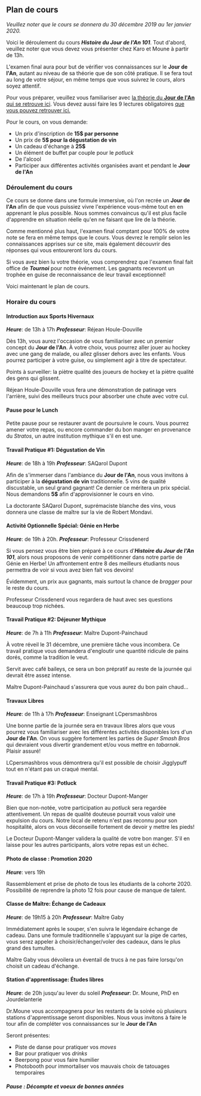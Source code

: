 ## Plan de cours

*Veuillez noter que le cours se donnera du 30 décembre 2019 au 1er janvier 2020.*

Voici le déroulement du cours ***Histoire du Jour de l'An 101***. Tout d'abord, veuillez noter que vous devez vous présenter chez Karo et Moune à partir de 13h.

L'examen final aura pour but de vérifier vos connaissances sur le **Jour de l'An**, autant au niveau de sa théorie que de son côté pratique. Il se fera tout au long de votre séjour, en même temps que vous suivrez le cours, alors soyez attentif. 

Pour vous préparer, veuillez vous familiariser avec [la théorie du **Jour de l'An** qui se retrouve ici](theorie.md). Vous devez aussi faire les 9 lectures obligatoires [que vous pouvez retrouver ici.](index.md)

Pour le cours, on vous demande:
- Un prix d'inscription de **15$ par personne**
- Un prix de **5$ pour la dégustation de vin**
- Un cadeau d'échange à **25$**
- Un élément de buffet par couple pour le *potluck*
- De l'alcool
- Participer aux différentes activités organisées avant et pendant le **Jour de l'An**


### Déroulement du cours

Ce cours se donne dans une formule immersive, où l'on recrée un **Jour de l'An** afin de que vous puissiez vivre l'expérience vous-même tout en en apprenant le plus possible. Nous sommes convaincus qu'il est plus facile d'apprendre en situation réelle qu'en ne faisant que lire de la théorie. 

Comme mentionné plus haut, l'examen final comptant pour 100% de votre note se fera en même temps que le cours. Vous devrez le remplir selon les connaissances apprises sur ce site, mais également découvrir des réponses qui vous entoureront lors du cours.

Si vous avez bien lu votre théorie, vous comprendrez que l'examen final fait office de ***Tournoi*** pour notre événement. Les gagnants recevront un trophée en guise de reconnaissance de leur travail exceptionnel!

Voici maintenant le plan de cours.

### Horaire du cours

#### Introduction aux Sports Hivernaux

***Heure***: de 13h à 17h 
***Professeur***: Réjean Houle-Douville

Dès 13h, vous aurez l'occasion de vous familiariser avec un premier concept du **Jour de l'An**. À votre choix, vous pourrez aller jouer au hockey avec une gang de malade, ou allez glisser dehors avec les enfants. Vous pourrez participer à votre guise, ou simplement agir à titre de spectateur.

Points à surveiller: la piètre qualité des joueurs de hockey et la piètre qualité des gens qui glissent.

Réjean Houle-Douville vous fera une démonstration de patinage vers l'arrière, suivi des meilleurs trucs pour absorber une chute avec votre cul.

#### Pause pour le Lunch

Petite pause pour se restaurer avant de poursuivre le cours. Vous pourrez amener votre repas, ou encore commander du bon manger en provenance du *Stratos*, un autre institution mythique s'il en est une.

#### Travail Pratique #1: Dégustation de Vin

***Heure***: de 18h à 19h 
***Professeur***: SAQarol Dupont

Afin de s'immerser dans l'ambiance du **Jour de l'An**, nous vous invitons à participer à la **dégustation de vin** traditionnelle. 5 vins de qualité discustable, un seul grand gagnant! Ce dernier ce méritera un prix spécial. Nous demandons **5$** afin d'approvisionner le cours en vino.

La doctorante SAQarol Dupont, suprémaciste blanche des vins, vous donnera une classe de maître sur la vie de Robert Mondavi.

#### Activité Optionnelle Spécial: Génie en Herbe

***Heure***: de 19h à 20h.
***Professeur***: Professeur Crissdenerd

Si vous pensez vous être bien préparé à ce cours d'***Histoire du Jour de l'An 101***, alors nous proposons de venir compétitionner dans notre partie de Génie en Herbe! Un affrontement entre 8 des meilleurs étudiants nous permettra de voir si vous avez bien fait vos devoirs!

Évidemment, un prix aux gagnants, mais surtout la chance de *bragger* pour le reste du cours.

Professeur Crissdenerd vous regardera de haut avec ses questions beaucoup trop nichées.

#### Travail Pratique #2: Déjeuner Mythique

***Heure***: de 7h à 11h 
***Professeur***: Maître Dupont-Painchaud

À votre réveil le 31 décembre, une première tâche vous incombera. Ce travail pratique vous demandera d'engloutir une quantité ridicule de pains dorés, comme la tradition le veut. 

Servit avec café baileys, ce sera un bon prépratif au reste de la journée qui devrait être assez intense.

Maître Dupont-Painchaud s'assurera que vous aurez du bon pain chaud...

#### Travaux Libres

***Heure***: de 11h à 17h 
***Professeur***: Enseignant LCpersmashbros

Une bonne partie de la journée sera en travaux libres alors que vous pourrez vous familiariser avec les différentes activités disponibles lors d'un **Jour de l'An**. On vous suggère fortement les parties de *Super Smash Bros* qui devraient vous divertir grandement et/ou vous mettre en *tabarnak*. Plaisir assuré!

LCpersmashbros vous démontrera qu'il est possible de choisir Jigglypuff tout en n'étant pas un craqué mental.

#### Travail Pratique #3: Potluck

***Heure***: de 17h à 19h 
***Professeur***: Docteur Dupont-Manger

Bien que non-notée, votre participation au *potluck* sera regardée attentivement. Un repas de qualité douteuse pourrait vous valoir une expulsion du cours. Notre local de retenu n'est pas reconnu pour son hospitalité, alors on vous déconseille fortement de devoir y mettre les pieds!

Le Docteur Dupont-Manger validera la qualité de votre bon manger. S'il en laisse pour les autres participants, alors votre repas est un échec.

#### Photo de classe : Promotion 2020

***Heure***: vers 19h

Rassemblement et prise de photo de tous les étudiants de la cohorte 2020. Possibilité de reprendre la photo 12 fois pour cause de manque de talent. 

#### Classe de Maître: Échange de Cadeaux

***Heure***: de 19h15 à 20h 
***Professeur***: Maître Gaby

Immédiatement après le souper, s'en suivra le légendaire échange de cadeau. Dans une formule traditionnelle s'appuyant sur la pige de cartes, vous serez appeler à choisir/échanger/voler des cadeaux, dans le plus grand des tumultes.

Maître Gaby vous dévoilera un éventail de trucs à ne pas faire lorsqu'on choisit un cadeau d'échange.

#### Station d'apprentissage: Études libres

***Heure***: de 20h jusqu'au lever du soleil
***Professeur***: Dr. Moune, PhD en Jourdelanterie

Dr.Moune vous accompagnera pour les restants de la soirée où plusieurs stations d'apprentissage seront disponibles. Nous vous invitons à faire le tour afin de compléter vos connaissances sur le **Jour de l'An**

Seront présentes:
- Piste de danse pour pratiquer vos *moves*
- Bar pour pratiquer vos *drinks*
- Beerpong pour vous faire humilier
- Photobooth pour immortaliser vos mauvais choix de tatouages temporaires

##### Pause : Décompte et voeux de bonnes années


